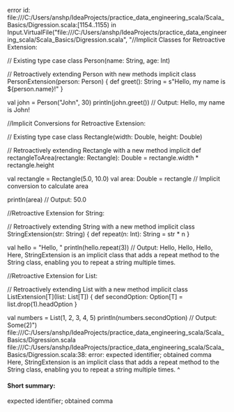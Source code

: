 error id: file:///C:/Users/anshp/IdeaProjects/practice_data_engineering_scala/Scala_Basics/Digression.scala:[1154..1155) in Input.VirtualFile("file:///C:/Users/anshp/IdeaProjects/practice_data_engineering_scala/Scala_Basics/Digression.scala", "//Implicit Classes for Retroactive Extension:

// Existing type
case class Person(name: String, age: Int)

// Retroactively extending Person with new methods
implicit class PersonExtension(person: Person) {
  def greet(): String = s"Hello, my name is ${person.name}!"
}

val john = Person("John", 30)
println(john.greet()) // Output: Hello, my name is John!


//Implicit Conversions for Retroactive Extension:

// Existing type
case class Rectangle(width: Double, height: Double)

// Retroactively extending Rectangle with a new method
implicit def rectangleToArea(rectangle: Rectangle): Double = rectangle.width * rectangle.height

val rectangle = Rectangle(5.0, 10.0)
val area: Double = rectangle // Implicit conversion to calculate area

println(area) // Output: 50.0


//Retroactive Extension for String:

// Retroactively extending String with a new method
implicit class StringExtension(str: String) {
  def repeat(n: Int): String = str * n
}

val hello = "Hello, "
println(hello.repeat(3)) // Output: Hello, Hello, Hello,
Here, StringExtension is an implicit class that adds a repeat method to the String class, enabling you to repeat a string multiple times.

//Retroactive Extension for List:

// Retroactively extending List with a new method
implicit class ListExtension[T](list: List[T]) {
  def secondOption: Option[T] = list.drop(1).headOption
}

val numbers = List(1, 2, 3, 4, 5)
println(numbers.secondOption) // Output: Some(2)")
file:///C:/Users/anshp/IdeaProjects/practice_data_engineering_scala/Scala_Basics/Digression.scala
file:///C:/Users/anshp/IdeaProjects/practice_data_engineering_scala/Scala_Basics/Digression.scala:38: error: expected identifier; obtained comma
Here, StringExtension is an implicit class that adds a repeat method to the String class, enabling you to repeat a string multiple times.
                                                                                        ^
#### Short summary: 

expected identifier; obtained comma